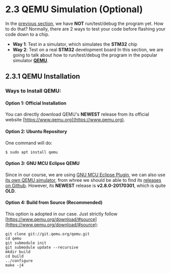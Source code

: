 # 2.3 QEMU Simulation (Optional)

In the [previous section](../02_Programming_for_STM32/02_hello_world.md), we have **NOT** run/test/debug the program yet. How to do that? Normally, there are 2 ways to test your code before flashing your code down to a chip. 
* **Way 1**: Test in a simulator, which simulates the **STM32** chip
* **Way 2**: Test on a real **STM32** development board
In this section, we are going to talk about how to run/test/debug the program in the popular simulator [**QEMU**](https://www.qemu.org/).


## 2.3.1 QEMU Installation

### Ways to Install QEMU:

#### Option 1: Official Installation

You can directly download QEMU's **NEWEST** release from its official website [https://www.qemu.org](https://www.qemu.org).

#### Option 2: Ubuntu Repository

One command will do:
```
$ sudo apt install qemu
```

#### Option 3: GNU MCU Eclipse QEMU

Since in our course, we are using [GNU MCU Eclipse Plugin](https://gnu-mcu-eclipse.github.io/), we can also use [its own QEMU simulator](https://gnu-mcu-eclipse.github.io/qemu/install/), from whree we should be able to find its [releases on Github](https://github.com/gnu-mcu-eclipse/qemu/releases). However, its **NEWEST** release is **v2.8.0-20170301**, which is quite **OLD**.


#### Option 4: Build from Source (Recommended)

This option is adopted in our case. Just strictly follow [https://www.qemu.org/download/#source](https://www.qemu.org/download/#source):
```
git clone git://git.qemu.org/qemu.git
cd qemu
git submodule init
git submodule update --recursive
mkdir build
cd build
../configure
make -j4
```



